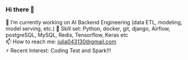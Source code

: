 ### Hi there 👋

<!--
**likelion-Jiyeong/likelion-Jiyeong** is a ✨ _special_ ✨ repository because its `README.md` (this file) appears on your GitHub profile.

Here are some ideas to get you started:

- 🔭 I’m currently working on ...
- 🌱 I’m currently learning ...
- 👯 I’m looking to collaborate on ...
- 🤔 I’m looking for help with ...
- 💬 Ask me about ...
- 📫 How to reach me: ...
- 😄 Pronouns: ...
- ⚡ Fun fact: ...
-->
🔭 I’m currently working on AI Backend Engineering (data ETL, modeling, model serving, etc.)
🌱 Skill set: Python, docker, git, django, Airflow, postgreSQL, MySQL, Redis, Tensorflow, Keras etc  
📫 How to reach me: julia043130@gmail.com  
⚡ Recent Interest: Coding Test and Spark!!!
